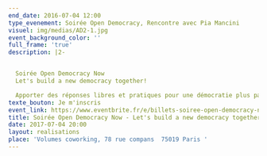 ```yaml
---
end_date: 2016-07-04 12:00
type_evenement: Soirée Open Democracy, Rencontre avec Pia Mancini
visuel: img/medias/AD2-1.jpg
event_background_color: ''
full_frame: 'true'
description: |2-


  Soirée Open Democracy Now
  Let's build a new democracy together!

  Apporter des réponses libres et pratiques pour une démocratie plus participative. Depuis un an et demi, c’est la mission des hackathons Open Democracy Now!
texte_bouton: Je m'inscris
event_link: https://www.eventbrite.fr/e/billets-soiree-open-democracy-now-lets-build-a-new-democracy-together-35404233014
title: Soirée Open Democracy Now - Let's build a new democracy together
date: 2017-07-04 20:00
layout: realisations
place: 'Volumes coworking, 78 rue compans  75019 Paris '
---
```

